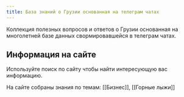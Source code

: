 ```yaml
---
title: База знаний о Грузии основанная на телеграм чатах
---
```


Коллекция полезных вопросов и ответов о Грузии основанная на многолетней базе данных свормировавшейся в телеграм чатах.

## Информация на сайте

Используйте поиск по сайту чтобы найти интересующую вас информацию.

На сайте собраны знания по темам: [[Бизнес]], [[Горные лыжи]]